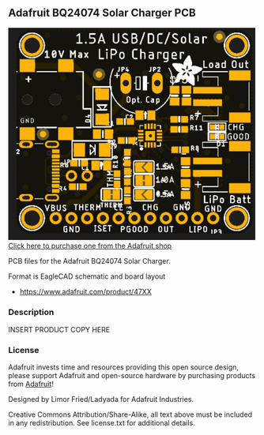 ## Adafruit BQ24074 Solar Charger PCB

<a href="https://www.adafruit.com/product/4755"><img src="assets/47XX.png?raw=true" width="500px"><br/>
Click here to purchase one from the Adafruit shop</a>

PCB files for the Adafruit BQ24074 Solar Charger. 

Format is EagleCAD schematic and board layout
* https://www.adafruit.com/product/47XX

### Description

INSERT PRODUCT COPY HERE

### License

Adafruit invests time and resources providing this open source design, please support Adafruit and open-source hardware by purchasing products from [Adafruit](https://www.adafruit.com)!

Designed by Limor Fried/Ladyada for Adafruit Industries.

Creative Commons Attribution/Share-Alike, all text above must be included in any redistribution. 
See license.txt for additional details.
